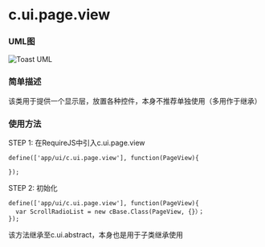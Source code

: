 # c.ui.page.view

### UML图

![Toast UML](http://git.dev.sh.ctripcorp.com/shbzhang/ctrip-h5-front-library-refactory/raw/H5V2.2S6/doc/img/c.ui.mask.png)

### 简单描述
该类用于提供一个显示层，放置各种控件，本身不推荐单独使用（多用作于继承）

### 使用方法

STEP 1: 在RequireJS中引入c.ui.page.view

    define(['app/ui/c.ui.page.view'], function(PageView){

    });

STEP 2: 初始化

    define(['app/ui/c.ui.page.view'], function(PageView){
      var ScrollRadioList = new cBase.Class(PageView, {}）；
    });

该方法继承至c.ui.abstract，本身也是用于子类继承使用